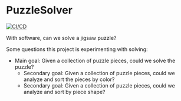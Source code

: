 # PuzzleSolver
[![CI/CD](https://github.com/samsmithnz/PuzzleSolver/actions/workflows/workflow.yml/badge.svg)](https://github.com/samsmithnz/PuzzleSolver/actions/workflows/workflow.yml)

With software, can we solve a jigsaw puzzle? 

Some questions this project is experimenting with solving:

- Main goal: Given a collection of puzzle pieces, could we solve the puzzle? 
    - Secondary goal: Given a collection of puzzle pieces, could we analyze and sort the pieces by color? 
    - Secondary goal: Given a collection of puzzle pieces, could we analyze and sort by piece shape?
